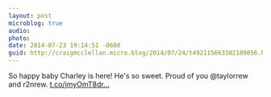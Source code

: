 ```yaml
---
layout: post
microblog: true
audio: 
photo: 
date: 2014-07-23 19:14:51 -0600
guid: http://craigmcclellan.micro.blog/2014/07/24/t492115663302189056.html
---
```

So happy baby Charley is here! He's so sweet. Proud of you @taylorrew and r2nrew. [t.co/jmyOmT8dr...](http://t.co/jmyOmT8drr)
